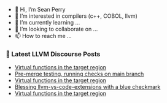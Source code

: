 - 👋 Hi, I’m Sean Perry
- 👀 I’m interested in compilers (c++, COBOL, llvm)
- 🌱 I’m currently learning ...
- 💞️ I’m looking to collaborate on ...
- 📫 How to reach me ...

<!---
s66perry/s66perry is a ✨ special ✨ repository because its `README.md` (this file) appears on your GitHub profile.
You can click the Preview link to take a look at your changes.
--->
### 📕 Latest LLVM Discourse Posts

<!-- DISCOURSE-LLVM:START -->
- [Virtual functions in the target region](https://discourse.llvm.org/t/virtual-functions-in-the-target-region/59765/3)
- [Pre-merge testing, running checks on main branch](https://discourse.llvm.org/t/pre-merge-testing-running-checks-on-main-branch/59746/3)
- [Virtual functions in the target region](https://discourse.llvm.org/t/virtual-functions-in-the-target-region/59765/2)
- [Blessing llvm-vs-code-extensions with a blue checkmark](https://discourse.llvm.org/t/blessing-llvm-vs-code-extensions-with-a-blue-checkmark/5919/14)
- [Virtual functions in the target region](https://discourse.llvm.org/t/virtual-functions-in-the-target-region/59765/1)
<!-- DISCOURSE-LLVM:END -->
